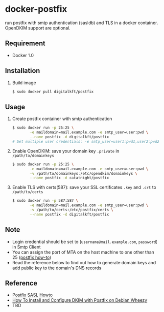docker-postfix
==============

run postfix with smtp authentication (sasldb) and TLS in a docker container.
OpenDKIM support are optional.

## Requirement
+ Docker 1.0

## Installation
1. Build image

	```bash
	$ sudo docker pull digitalkft/postfix
	```

## Usage
1. Create postfix container with smtp authentication

	```bash
	$ sudo docker run -p 25:25 \
			-e maildomain=mail.example.com -e smtp_user=user:pwd \
			--name postfix -d digitalkft/postfix
	# Set multiple user credentials: -e smtp_user=user1:pwd1,user2:pwd2,...,userN:pwdN
	```
2. Enable OpenDKIM: save your domain key ```.private``` in ```/path/to/domainkeys```

	```bash
	$ sudo docker run -p 25:25 \
			-e maildomain=mail.example.com -e smtp_user=user:pwd \
			-v /path/to/domainkeys:/etc/opendkim/domainkeys \
			--name postfix -d catatnight/postfix
	```
3. Enable TLS with certs(587): save your SSL certificates ```.key``` and ```.crt``` to  ```/path/to/certs```

	```bash
	$ sudo docker run -p 587:587 \
			-e maildomain=mail.example.com -e smtp_user=user:pwd \
			-v /path/to/certs:/etc/postfix/certs \
			--name postfix -d digitalkft/postfix
	```

## Note
+ Login credential should be set to (`username@mail.example.com`, `password`) in Smtp Client
+ You can assign the port of MTA on the host machine to one other than 25 ([postfix how-to](http://www.postfix.org/MULTI_INSTANCE_README.html))
+ Read the reference below to find out how to generate domain keys and add public key to the domain's DNS records

## Reference
+ [Postfix SASL Howto](http://www.postfix.org/SASL_README.html)
+ [How To Install and Configure DKIM with Postfix on Debian Wheezy](https://www.digitalocean.com/community/articles/how-to-install-and-configure-dkim-with-postfix-on-debian-wheezy)
+ TBD
